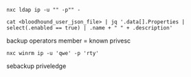 `nxc ldap ip -u "" -p"" -`

`cat <bloodhound_user_json_file> | jq '.data[].Properties | select(.enabled == true) | .name + " " + .description'`

backup operators member = known privesc

`nxc winrm ip -u 'qwe' -p 'rty'`

sebackup priveledge

